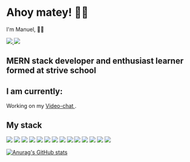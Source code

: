 

# Ahoy matey! 🏴‍☠️

 I'm Manuel, 🙋‍♂️

<p align='left'>
  <a href="mailto:desole.manuel@gmail.com?subjetc=Hi, from Git Hub" target="_blank">
    <img src="https://img.shields.io/badge/Gmail-D14836?style=for-the-badge&logo=gmail&logoColor=white" />
  </a>
  <a href="https://www.linkedin.com/in/manueldesole/" target="_blank">
  <img src="https://img.shields.io/badge/LinkedIn-0A66C2?style=for-the-badge&logo=Linkedin&logoColor=white" />
  </a>
  
</p>


## MERN stack developer and enthusiast learner formed at strive school

## I am currently: 
Working on my [Video-chat ](https://github.com/madnol/new-client).

## My stack
<p align = 'left'>
<img src = 'https://img.shields.io/badge/React-61DAFB?style=for-the-badge&logo=react&logoColor=white' />
<img src = 'https://img.shields.io/badge/JavaScript-F7E018?style=for-the-badge&logo=javascript&logoColor=black' /> 
<img src = 'https://img.shields.io/badge/MongoDB-13AA52?style=for-the-badge&logo=mongodb&logoColor=white'/> 
<img src = 'https://img.shields.io/badge/PostgreSQL-336791?style=for-the-badge&logo=postgresql&logoColor=white'/> 
<img src = 'https://img.shields.io/badge/CSS-0C73B8?&style=for-the-badge&logo=CSS&logoColor=white'/>
<img src = 'https://img.shields.io/badge/html%20-%23150458.svg?&style=for-the-badge&logo=html&logoColor=white'/>
<img src = 'https://img.shields.io/badge/typescript%20-%23013243.svg?&style=for-the-badge&logo=typescript&logoColor=white'/>  
<img src="https://img.shields.io/badge/Heroku-430098?style=for-the-badge&logo=heroku&logoColor=white">
<img src="https://img.shields.io/badge/Bootstrap-563D7C?style=for-the-badge&logo=bootstrap&logoColor=white">
<img src="https://img.shields.io/badge/Node.js-43853D?style=for-the-badge&logo=node.js&logoColor=white">
<img src="https://img.shields.io/badge/Microsoft_Azure-0089D6?style=for-the-badge&logo=microsoft-azure&logoColor=white"> <img src="https://img.shields.io/badge/Discord-7289DA?style=for-the-badge&logo=discord&logoColor=white"> <img src="https://img.shields.io/badge/GitHub-100000?style=for-the-badge&logo=github&logoColor=white"> <img src="https://img.shields.io/badge/Express.js-404D59?style=for-the-badge">
</p>






[![Anurag's GitHub stats](https://github-readme-stats.vercel.app/api?username=madnol)](https://github.com/anuraghazra/github-readme-stats)
